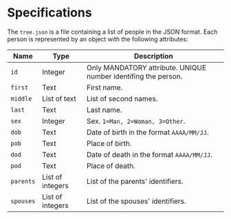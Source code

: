 # Specifications

The `tree.json` is a file containing a list of people in the JSON format.
Each person is represented by an object with the following attributes:

| Name      | Type             | Description                                                    |
| --------- | ---------------- | -------------------------------------------------------------- |
| `id`      | Integer          | Only MANDATORY attribute. UNIQUE number identifing the person. |
| `first`   | Text             | First name.                                                    |
| `middle`  | List of text     | List of second names.                                          |
| `last`    | Text             | Last name.                                                     |
| `sex`     | Integer          | Sex. `1=Man, 2=Woman, 3=Other`.                                |
| `dob`     | Text             | Date of birth in the format `AAAA/MM/JJ`.                      |
| `pob`     | Text             | Place of birth.                                                |
| `dod`     | Text             | Date of death in the format `AAAA/MM/JJ`.                      |
| `pod`     | Text             | Place of death.                                                |
| `parents` | List of integers | List of the parents' identifiers.                              |
| `spouses` | List of integers | List of the spouses' identifiers.                              |